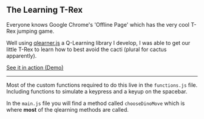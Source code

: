 The Learning T-Rex
------------------

Everyone knows Google Chrome's 'Offline Page' which has the very cool T-Rex jumping game. 

Well using [qlearner.js](https://github.com/darraghmckay/qlearner.js) a Q-Learning library I develop, I was able to get our little T-Rex to learn how to best avoid the cacti (plural for cactus apparently).

[See it in action (Demo)](http://darraghmckay.github.io/Learning-TRex/) 

____

Most of the custom functions required to do this live in the `functions.js` file.
Including functions to simulate a keypress and a keyup on the spacebar.

In the `main.js` file you will find a method called `chooseDinoMove` which is where **most** of the qlearning methods are called. 


